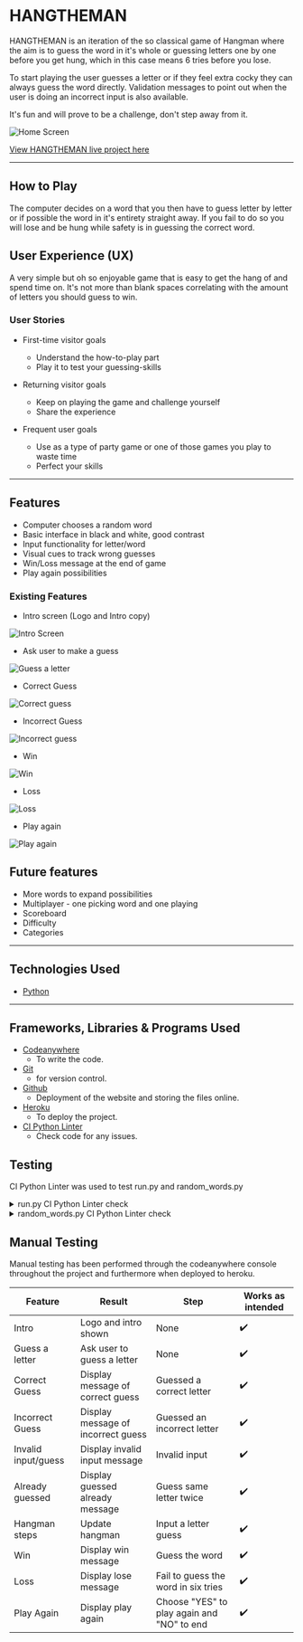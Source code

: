 # HANGTHEMAN

HANGTHEMAN is an iteration of the so classical game of Hangman where the aim is to guess the word in it's whole or guessing letters one by one before you get hung, which in this case means 6 tries before you lose. 

To start playing the user guesses a letter or if they feel extra cocky they can always guess the word directly. Validation messages to point out when the user is doing an incorrect input is also available. 

It's fun and will prove to be a challenge, don't step away from it. 

![Home Screen]()

[View HANGTHEMAN live project here](https://hangtheman-5f8b3d25bf0d.herokuapp.com/)

- - -

## How to Play

The computer decides on a word that you then have to guess letter by letter or if possible the word in it's entirety straight away.
If you fail to do so you will lose and be hung while safety is in guessing the correct word. 

## User Experience (UX)

A very simple but oh so enjoyable game that is easy to get the hang of and spend time on. 
It's not more than blank spaces correlating with the amount of letters you should guess to win.

### User Stories

* First-time visitor goals
    * Understand the how-to-play part
    * Play it to test your guessing-skills

* Returning visitor goals
    * Keep on playing the game and challenge yourself
    * Share the experience

* Frequent user goals
    * Use as a type of party game or one of those games you play to waste time
    * Perfect your skills

- - -

## Features

* Computer chooses a random word
* Basic interface in black and white, good contrast
* Input functionality for letter/word
* Visual cues to track wrong guesses
* Win/Loss message at the end of game
* Play again possibilities

### Existing Features

* Intro screen (Logo and Intro copy)

![Intro Screen]()

* Ask user to make a guess

![Guess a letter]()

* Correct Guess

![Correct guess]()

* Incorrect Guess

![Incorrect guess]()

* Win

![Win]()

* Loss

![Loss]()

* Play again

![Play again]()

## Future features

* More words to expand possibilities
* Multiplayer - one picking word and one playing
* Scoreboard
* Difficulty
* Categories

- - -

## Technologies Used

* [Python](https://en.wikipedia.org/wiki/Python_(programming_language))

- - -

## Frameworks, Libraries & Programs Used

* [Codeanywhere](https://app.codeanywhere.com/)
    * To write the code.
* [Git](https://git-scm.com/)
    * for version control.
* [Github](https://github.com/)
    * Deployment of the website and storing the files online.
* [Heroku](https://www.heroku.com/)
    * To deploy the project.
* [CI Python Linter](https://pep8ci.herokuapp.com/)
    * Check code for any issues.

## Testing 

CI Python Linter was used to test run.py and random_words.py

<details>
<summary> run.py CI Python Linter check
</summary>

![run.py linter check]()
</details>

<details>
<summary> random_words.py CI Python Linter check
</summary>

![random_words.py linter check]()
</details>

## Manual Testing

Manual testing has been performed through the codeanywhere console throughout the project and furthermore when deployed to heroku.

| Feature | Result | Step | Works as intended |
| ------- | -------------- | ----------- | ------------- |
| Intro   | Logo and intro shown | None | :heavy_check_mark: |
| Guess a letter   | Ask user to guess a letter | None | :heavy_check_mark: |
| Correct Guess   | Display message of correct guess | Guessed a correct letter | :heavy_check_mark: |
| Incorrect Guess   | Display message of incorrect guess | Guessed an incorrect letter | :heavy_check_mark: |
| Invalid input/guess   | Display invalid input message | Invalid input | :heavy_check_mark: |
| Already guessed  | Display guessed already message | Guess same letter twice  | :heavy_check_mark: |
| Hangman steps   | Update hangman | Input a letter guess  | :heavy_check_mark: |
| Win   | Display win message | Guess the word | :heavy_check_mark: |
| Loss   | Display lose message | Fail to guess the word in six tries | :heavy_check_mark: |
| Play Again   | Display play again | Choose "YES" to play again and "NO" to end | :heavy_check_mark: |

